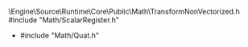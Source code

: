 \Engine\Source\Runtime\Core\Public\Math\TransformNonVectorized.h
#include "Math/ScalarRegister.h"
+ #include "Math/Quat.h"
